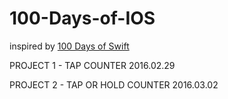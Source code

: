 # 100-Days-of-IOS

inspired by [100 Days of Swift](http://samvlu.com/)

PROJECT 1 - TAP COUNTER 
2016.02.29


PROJECT 2 - TAP OR HOLD COUNTER 
2016.03.02